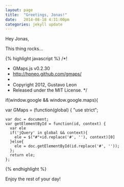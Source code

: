 ```yaml
---
layout: page
title:  "Greetings, Jonas!"
date:   2014-08-18 4:31:00pm
categories: jekyll update
---
```


Hey Jonas,

This thing rocks...

{% highlight javascript %}
/*!
 * GMaps.js v0.2.30
 * http://hpneo.github.com/gmaps/
 *
 * Copyright 2012, Gustavo Leon
 * Released under the MIT License.
 */

if(window.google && window.google.maps){

  var GMaps = (function(global) {
    "use strict";

    var doc = document;
    var getElementById = function(id, context) {
      var ele
      if('jQuery' in global && context){
        ele = $("#"+id.replace('#', ''), context)[0]
      }else{
        ele = doc.getElementById(id.replace('#', ''));
      };
      return ele;
    };
{% endhighlight %}

Enjoy the rest of your day!

[jekyll-gh]: https://github.com/jekyll/jekyll
[jekyll]:    http://jekyllrb.com
